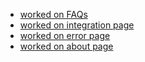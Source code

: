 - [worked on FAQs](https://www.figma.com/file/Uli9IZeFBp4ZlCe46ui6dI/Team-17_my_cms?node-id=2296%3A4524)
- [worked on integration page](https://www.figma.com/file/Uli9IZeFBp4ZlCe46ui6dI/Team-17_my_cms?node-id=2177%3A5434)
- [worked on error page](https://www.figma.com/file/Uli9IZeFBp4ZlCe46ui6dI/Team-17_my_cms?node-id=2343%3A9702)
- [worked on about page](https://www.figma.com/file/Uli9IZeFBp4ZlCe46ui6dI/Team-17_my_cms?node-id=2152%3A6003)
